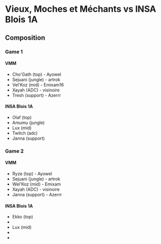 # Vieux, Moches et Méchants vs INSA Blois 1A

## Composition

### Game 1

#### VMM

* Cho'Gath (top) - Ayowel
* Sejuani (jungle) - artrok
* Vel'Koz (mid) - Emixam16
* Xayah (ADC) - visinoire
* Tresh (support) - Azerrr

#### INSA Blois 1A

* Olaf (top)
* Amumu (jungle)
* Lux (mid)
* Twitch (adc)
* Janna (support)

### Game 2

#### VMM

* Ryze (top) - Ayowel
* Sejuani (jungle) - artrok
* Wel'Koz (mid) - Emixam
* Xayah (ADC) - visinoire
* Janna (support) - Azerrr

#### INSA Blois 1A

* Ekko (top)
*
* Lux (mid)
*
*
